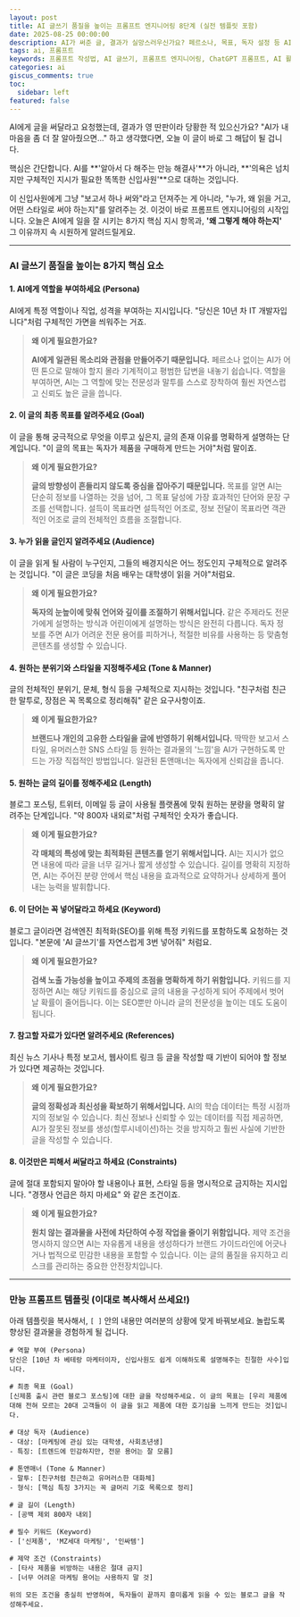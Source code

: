 ```yaml
---
layout: post
title: AI 글쓰기 품질을 높이는 프롬프트 엔지니어링 8단계 (실전 템플릿 포함)
date: 2025-08-25 00:00:00
description: AI가 써준 글, 결과가 실망스러우신가요? 페르소나, 목표, 독자 설정 등 AI 글쓰기 품질을 극적으로 높이는 8가지 프롬프트 작성법을 공개합니다. AI를 똑똑한 신입사원처럼 부리는 비법과 바로 사용하는 만능 템플릿까지 확인해 보세요.
tags: ai, 프롬프트
keywords: 프롬프트 작성법, AI 글쓰기, 프롬프트 엔지니어링, ChatGPT 프롬프트, AI 활용법, 좋은 프롬프트, AI 글쓰기 팁, ChatGPT 질문법, 프롬프트 템플릿, 페르소나 프롬프트, LLM 활용, AI 블로그 글쓰기, 제미나이 사용법, AI에게 효과적으로 질문하는 법, 글쓰기 품질 높이기
categories: ai
giscus_comments: true
toc:
  sidebar: left
featured: false
---
```


AI에게 글을 써달라고 요청했는데, 결과가 영 딴판이라 당황한 적 있으신가요? "AI가 내 마음을 좀 더 잘 알아줬으면..." 하고 생각했다면, 오늘 이 글이 바로 그 해답이 될 겁니다.

핵심은 간단합니다. AI를 **'알아서 다 해주는 만능 해결사'**가 아니라, **'의욕은 넘치지만 구체적인 지시가 필요한 똑똑한 신입사원'**으로 대하는 것입니다.

이 신입사원에게 그냥 "보고서 하나 써와"라고 던져주는 게 아니라, "누가, 왜 읽을 거고, 어떤 스타일로 써야 하는지"를 알려주는 것. 이것이 바로 프롬프트 엔지니어링의 시작입니다. 오늘은 AI에게 일을 잘 시키는 8가지 핵심 지시 항목과, **'왜 그렇게 해야 하는지'** 그 이유까지 속 시원하게 알려드릴게요.

---

### **AI 글쓰기 품질을 높이는 8가지 핵심 요소**

#### **1. AI에게 역할을 부여하세요 (Persona)**

AI에게 특정 역할이나 직업, 성격을 부여하는 지시입니다. "당신은 10년 차 IT 개발자입니다"처럼 구체적인 가면을 씌워주는 거죠.

> **왜 이게 필요한가요?**
>
> **AI에게 일관된 목소리와 관점을 만들어주기 때문입니다.** 페르소나 없이는 AI가 어떤 톤으로 말해야 할지 몰라 기계적이고 평범한 답변을 내놓기 쉽습니다. 역할을 부여하면, AI는 그 역할에 맞는 전문성과 말투를 스스로 장착하여 훨씬 자연스럽고 신뢰도 높은 글을 씁니다.

#### **2. 이 글의 최종 목표를 알려주세요 (Goal)**

이 글을 통해 궁극적으로 무엇을 이루고 싶은지, 글의 존재 이유를 명확하게 설명하는 단계입니다. "이 글의 목표는 독자가 제품을 구매하게 만드는 거야"처럼 말이죠.

> **왜 이게 필요한가요?**
>
> **글의 방향성이 흔들리지 않도록 중심을 잡아주기 때문입니다.** 목표를 알면 AI는 단순히 정보를 나열하는 것을 넘어, 그 목표 달성에 가장 효과적인 단어와 문장 구조를 선택합니다. 설득이 목표라면 설득적인 어조로, 정보 전달이 목표라면 객관적인 어조로 글의 전체적인 흐름을 조절합니다.

#### **3. 누가 읽을 글인지 알려주세요 (Audience)**

이 글을 읽게 될 사람이 누구인지, 그들의 배경지식은 어느 정도인지 구체적으로 알려주는 것입니다. "이 글은 코딩을 처음 배우는 대학생이 읽을 거야"처럼요.

> **왜 이게 필요한가요?**
>
> **독자의 눈높이에 맞춰 언어와 깊이를 조절하기 위해서입니다.** 같은 주제라도 전문가에게 설명하는 방식과 어린이에게 설명하는 방식은 완전히 다릅니다. 독자 정보를 주면 AI가 어려운 전문 용어를 피하거나, 적절한 비유를 사용하는 등 맞춤형 콘텐츠를 생성할 수 있습니다.

#### **4. 원하는 분위기와 스타일을 지정해주세요 (Tone & Manner)**

글의 전체적인 분위기, 문체, 형식 등을 구체적으로 지시하는 것입니다. "친구처럼 친근한 말투로, 장점은 꼭 목록으로 정리해줘" 같은 요구사항이죠.

> **왜 이게 필요한가요?**
>
> **브랜드나 개인의 고유한 스타일을 글에 반영하기 위해서입니다.** 딱딱한 보고서 스타일, 유머러스한 SNS 스타일 등 원하는 결과물의 '느낌'을 AI가 구현하도록 만드는 가장 직접적인 방법입니다. 일관된 톤앤매너는 독자에게 신뢰감을 줍니다.

#### **5. 원하는 글의 길이를 정해주세요 (Length)**

블로그 포스팅, 트위터, 이메일 등 글이 사용될 플랫폼에 맞춰 원하는 분량을 명확히 알려주는 단계입니다. "약 800자 내외로"처럼 구체적인 숫자가 좋습니다.

> **왜 이게 필요한가요?**
>
> **각 매체의 특성에 맞는 최적화된 콘텐츠를 얻기 위해서입니다.** AI는 지시가 없으면 내용에 따라 글을 너무 길거나 짧게 생성할 수 있습니다. 길이를 명확히 지정하면, AI는 주어진 분량 안에서 핵심 내용을 효과적으로 요약하거나 상세하게 풀어내는 능력을 발휘합니다.

#### **6. 이 단어는 꼭 넣어달라고 하세요 (Keyword)**

블로그 글이라면 검색엔진 최적화(SEO)를 위해 특정 키워드를 포함하도록 요청하는 것입니다. "본문에 'AI 글쓰기'를 자연스럽게 3번 넣어줘" 처럼요.

> **왜 이게 필요한가요?**
>
> **검색 노출 가능성을 높이고 주제의 초점을 명확하게 하기 위함입니다.** 키워드를 지정하면 AI는 해당 키워드를 중심으로 글의 내용을 구성하게 되어 주제에서 벗어날 확률이 줄어듭니다. 이는 SEO뿐만 아니라 글의 전문성을 높이는 데도 도움이 됩니다.

#### **7. 참고할 자료가 있다면 알려주세요 (References)**

최신 뉴스 기사나 특정 보고서, 웹사이트 링크 등 글을 작성할 때 기반이 되어야 할 정보가 있다면 제공하는 것입니다.

> **왜 이게 필요한가요?**
>
> **글의 정확성과 최신성을 확보하기 위해서입니다.** AI의 학습 데이터는 특정 시점까지의 정보일 수 있습니다. 최신 정보나 신뢰할 수 있는 데이터를 직접 제공하면, AI가 잘못된 정보를 생성(할루시네이션)하는 것을 방지하고 훨씬 사실에 기반한 글을 작성할 수 있습니다.

#### **8. 이것만은 피해서 써달라고 하세요 (Constraints)**

글에 절대 포함되지 말아야 할 내용이나 표현, 스타일 등을 명시적으로 금지하는 지시입니다. "경쟁사 언급은 하지 마세요" 와 같은 조건이죠.

> **왜 이게 필요한가요?**
>
> **원치 않는 결과물을 사전에 차단하여 수정 작업을 줄이기 위함입니다.** 제약 조건을 명시하지 않으면 AI는 자유롭게 내용을 생성하다가 브랜드 가이드라인에 어긋나거나 법적으로 민감한 내용을 포함할 수 있습니다. 이는 글의 품질을 유지하고 리스크를 관리하는 중요한 안전장치입니다.

---

### **만능 프롬프트 템플릿 (이대로 복사해서 쓰세요!)**

아래 템플릿을 복사해서, `[ ]` 안의 내용만 여러분의 상황에 맞게 바꿔보세요. 놀랍도록 향상된 결과물을 경험하게 될 겁니다.

```
# 역할 부여 (Persona)
당신은 [10년 차 베테랑 마케터이자, 신입사원도 쉽게 이해하도록 설명해주는 친절한 사수]입니다.

# 최종 목표 (Goal)
[신제품 출시 관련 블로그 포스팅]에 대한 글을 작성해주세요. 이 글의 목표는 [우리 제품에 대해 전혀 모르는 20대 고객들이 이 글을 읽고 제품에 대한 호기심을 느끼게 만드는 것]입니다.

# 대상 독자 (Audience)
- 대상: [마케팅에 관심 있는 대학생, 사회초년생]
- 특징: [트렌드에 민감하지만, 전문 용어는 잘 모름]

# 톤앤매너 (Tone & Manner)
- 말투: [친구처럼 친근하고 유머러스한 대화체]
- 형식: [핵심 특징 3가지는 꼭 글머리 기호 목록으로 정리]

# 글 길이 (Length)
- [공백 제외 800자 내외]

# 필수 키워드 (Keyword)
- ['신제품', 'MZ세대 마케팅', '인싸템']

# 제약 조건 (Constraints)
- [타사 제품을 비방하는 내용은 절대 금지]
- [너무 어려운 마케팅 용어는 사용하지 말 것]

위의 모든 조건을 충실히 반영하여, 독자들이 끝까지 흥미롭게 읽을 수 있는 블로그 글을 작성해주세요.
```
